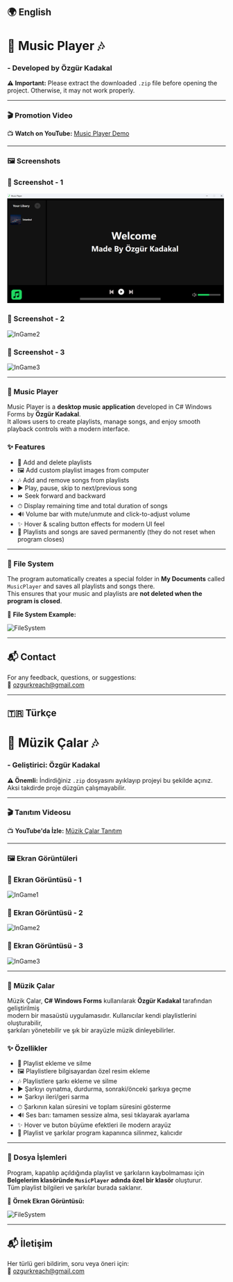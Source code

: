 ## 🌍 English

# 🎵 Music Player 🎶

### - Developed by Özgür Kadakal

**⚠️ Important:** Please extract the downloaded `.zip` file before opening the project. Otherwise, it may not work properly.

---

### 🎬 Promotion Video

📺 **Watch on YouTube:** [Music Player Demo](https://youtu.be/3Qga2CncjHE)

---

### 🖼️ Screenshots

### 🎵 Screenshot - 1

![InGame1](./MusicPlayer/ScreenShots/3.png)

### 🎵 Screenshot - 2
![InGame2](./ScreenShots/2.png)

### 🎵 Screenshot - 3
![InGame3](./ScreenShots/1.png)

---

### 🎵 Music Player

Music Player is a **desktop music application** developed in C# Windows Forms by **Özgür Kadakal**.  
It allows users to create playlists, manage songs, and enjoy smooth playback controls with a modern interface.

### ✨ Features

* 📂 Add and delete playlists
* 🖼️ Add custom playlist images from computer
* 🎶 Add and remove songs from playlists
* ▶️ Play, pause, skip to next/previous song
* ⏩ Seek forward and backward
* ⏱ Display remaining time and total duration of songs
* 🔊 Volume bar with mute/unmute and click-to-adjust volume
* ✨ Hover & scaling button effects for modern UI feel
* 💾 Playlists and songs are saved permanently (they do not reset when program closes)

---

### 📂 File System

The program automatically creates a special folder in **My Documents** called  
`MusicPlayer` and saves all playlists and songs there.  
This ensures that your music and playlists are **not deleted when the program is closed**.

📸 **File System Example:**  

![FileSystem](./ScreenShots/4.png)

---

## 📬 Contact

For any feedback, questions, or suggestions:  
📧 [ozgurkreach@gmail.com](mailto:ozgurkreach@gmail.com)

---

## 🇹🇷 Türkçe

# 🎵 Müzik Çalar 🎶

### - Geliştirici: Özgür Kadakal

**⚠️ Önemli:** İndirdiğiniz `.zip` dosyasını ayıklayıp projeyi bu şekilde açınız. Aksi takdirde proje düzgün çalışmayabilir.

---

### 🎬 Tanıtım Videosu

📺 **YouTube'da İzle:** [Müzik Çalar Tanıtım](https://youtu.be/3Qga2CncjHE)

---

### 🖼️ Ekran Görüntüleri

### 🎵 Ekran Görüntüsü - 1 

![InGame1](./ScreenShots/3.png)

### 🎵 Ekran Görüntüsü - 2 
![InGame2](./ScreenShots/2.png)

### 🎵 Ekran Görüntüsü - 3 
![InGame3](./ScreenShots/1.png)

---

### 🎵 Müzik Çalar

Müzik Çalar, **C# Windows Forms** kullanılarak **Özgür Kadakal** tarafından geliştirilmiş  
modern bir masaüstü uygulamasıdır. Kullanıcılar kendi playlistlerini oluşturabilir,  
şarkıları yönetebilir ve şık bir arayüzle müzik dinleyebilirler.

### ✨ Özellikler

* 📂 Playlist ekleme ve silme
* 🖼️ Playlistlere bilgisayardan özel resim ekleme
* 🎶 Playlistlere şarkı ekleme ve silme
* ▶️ Şarkıyı oynatma, durdurma, sonraki/önceki şarkıya geçme
* ⏩ Şarkıyı ileri/geri sarma
* ⏱ Şarkının kalan süresini ve toplam süresini gösterme
* 🔊 Ses barı: tamamen sessize alma, sesi tıklayarak ayarlama
* ✨ Hover ve buton büyüme efektleri ile modern arayüz
* 💾 Playlist ve şarkılar program kapanınca silinmez, kalıcıdır

---

### 📂 Dosya İşlemleri

Program, kapatılıp açıldığında playlist ve şarkıların kaybolmaması için  
**Belgelerim klasöründe `MusicPlayer` adında özel bir klasör** oluşturur.  
Tüm playlist bilgileri ve şarkılar burada saklanır.  

📸 **Örnek Ekran Görüntüsü:**  

![FileSystem](./ScreenShots/4.png)

---

## 📬 İletişim

Her türlü geri bildirim, soru veya öneri için:  
📧 [ozgurkreach@gmail.com](mailto:ozgurkreach@gmail.com)
